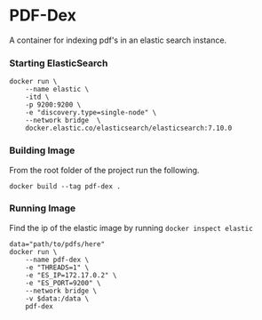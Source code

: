 # PDF-Dex

A container for indexing pdf's in an elastic search instance.


### Starting ElasticSearch
```
docker run \
    --name elastic \
    -itd \
    -p 9200:9200 \
    -e "discovery.type=single-node" \
    --network bridge  \
    docker.elastic.co/elasticsearch/elasticsearch:7.10.0
```

### Building Image
From the root folder of the project run the following. 
```
docker build --tag pdf-dex .
```

### Running Image
Find the ip of the elastic image by running `docker inspect elastic`

```
data="path/to/pdfs/here"
docker run \
    --name pdf-dex \
    -e "THREADS=1" \
    -e "ES_IP=172.17.0.2" \
    -e "ES_PORT=9200" \
    --network bridge \
    -v $data:/data \
    pdf-dex
```